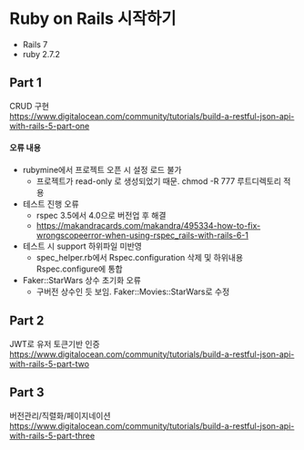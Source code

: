 # Ruby on Rails 시작하기
* Rails 7
* ruby 2.7.2
## Part 1
CRUD 구현 <br/>
https://www.digitalocean.com/community/tutorials/build-a-restful-json-api-with-rails-5-part-one
#### 오류 내용
* rubymine에서 프로젝트 오픈 시 설정 로드 불가
  * 프로젝트가 read-only 로 생성되었기 때문. chmod -R 777 루트디렉토리 적용
* 테스트 진행 오류
  * rspec 3.5에서 4.0으로 버전업 후 해결
  * https://makandracards.com/makandra/495334-how-to-fix-wrongscopeerror-when-using-rspec_rails-with-rails-6-1
* 테스트 시 support 하위파일 미반영
  * spec_helper.rb에서 Rspec.configuration 삭제 및 하위내용 Rspec.configure에 통합
* Faker::StarWars 상수 초기화 오류
  * 구버전 상수인 듯 보임. Faker::Movies::StarWars로 수정

## Part 2
JWT로 유저 토큰기반 인증 <br/>
https://www.digitalocean.com/community/tutorials/build-a-restful-json-api-with-rails-5-part-two

## Part 3
버전관리/직렬화/페이지네이션 <br/>
https://www.digitalocean.com/community/tutorials/build-a-restful-json-api-with-rails-5-part-three